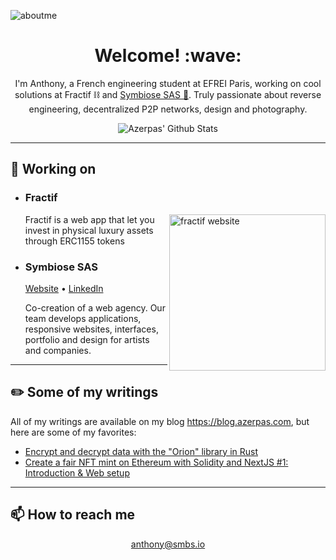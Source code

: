 ![aboutme](https://user-images.githubusercontent.com/19282069/95012736-4d9e7700-063b-11eb-844c-0e1ae4613456.png)

<h1 align='center'> Welcome! :wave:</h1>
<p align='center'>
I'm Anthony, a French engineering student at EFREI Paris, working on cool solutions at Fractif ⛓️ and <a href="https://www.linkedin.com/company/31563209/" target="_blank" rel="noopener noreferrer">Symbiose SAS 💼</a>. Truly passionate about reverse engineering, decentralized P2P networks, design and photography.
</p>
<p align='center'>
  <img src="https://github-readme-stats.vercel.app/api?username=azerpas&count_private=true&theme=midnight-purple&show_icons=true" alt="Azerpas' Github Stats"/>
</p>

---

## 🔭 Working on
<ul>
  <li>
    <h3><b>Fractif</b></h3>
    <img width="250" align='right' alt="fractif website" src="https://user-images.githubusercontent.com/19282069/206268371-300edf6e-7d32-49fd-af64-920f71996e91.png">
    <p> Fractif is a web app that let you invest in physical luxury assets through ERC1155 tokens </p>
  </li>
  <li>
    <h3><b>Symbiose SAS</b></h3>
    <a href="http://smbs.io" target="_blank" rel="noopener noreferrer">Website</a> • <a href="https://www.linkedin.com/company/31563209/" target="_blank" rel="noopener noreferrer">LinkedIn</a>
    <p>Co-creation of a web agency. Our team develops applications, responsive websites, interfaces, portfolio and design for artists and companies.</p>
  </li>
</ul> 

--- 

## ✏️ Some of my writings
All of my writings are available on my blog https://blog.azerpas.com, but here are some of my favorites:
- [Encrypt and decrypt data with the "Orion" library in Rust](https://blog.azerpas.com/posts/rust-encryption-1)
- [Create a fair NFT mint on Ethereum with Solidity and NextJS #1: Introduction & Web setup](https://blog.azerpas.com/posts/fair-mint-1)

---

## 📫 How to reach me
<p align='center'>
  <a href="mailto:anthony@smbs.io">anthony@smbs.io</a>
</p>
<!--
**azerpas/azerpas** is a ✨ _special_ ✨ repository because its `README.md` (this file) appears on your GitHub profile.



Here are some ideas to get you started:

- 🔭 I’m currently working on ...
- 🌱 I’m currently learning ...
- 👯 I’m looking to collaborate on ...
- 🤔 I’m looking for help with ...
- 💬 Ask me about ...
- 📫 How to reach me: ...
- 😄 Pronouns: ...
- ⚡ Fun fact: ...
-->
